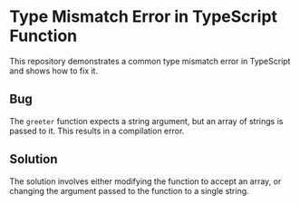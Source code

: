 # Type Mismatch Error in TypeScript Function

This repository demonstrates a common type mismatch error in TypeScript and shows how to fix it.

## Bug

The `greeter` function expects a string argument, but an array of strings is passed to it. This results in a compilation error.

## Solution

The solution involves either modifying the function to accept an array, or changing the argument passed to the function to a single string.